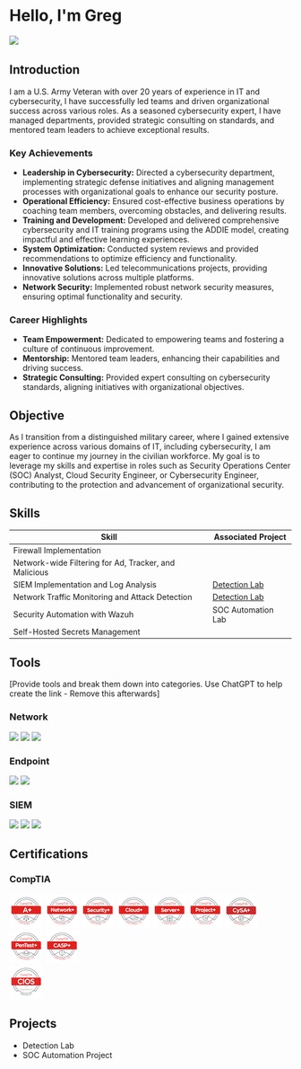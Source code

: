 # Hello, I'm Greg
<a href="https://www.linkedin.com/in/greg-moore-tecsec"><img src="https://img.shields.io/badge/-LinkedIn-0072b1?&style=for-the-badge&logo=linkedin&logoColor=white" /></a>

## Introduction
I am a U.S. Army Veteran with over 20 years of experience in IT and cybersecurity, I have successfully led teams and driven organizational success across various roles. As a seasoned cybersecurity expert, I have managed departments, provided strategic consulting on standards, and mentored team leaders to achieve exceptional results.

### Key Achievements
<ul>
    <li><b>Leadership in Cybersecurity:</b> Directed a cybersecurity department, implementing strategic defense initiatives and aligning management processes with organizational goals to enhance our security posture.</li>
    <li><b>Operational Efficiency:</b> Ensured cost-effective business operations by coaching team members, overcoming obstacles, and delivering results.</li>
    <li><b>Training and Development:</b> Developed and delivered comprehensive cybersecurity and IT training programs using the ADDIE model, creating impactful and effective learning experiences.</li>
    <li><b>System Optimization:</b> Conducted system reviews and provided recommendations to optimize efficiency and functionality.</li>
    <li><b>Innovative Solutions:</b> Led telecommunications projects, providing innovative solutions across multiple platforms.</li>
    <li><b>Network Security:</b> Implemented robust network security measures, ensuring optimal functionality and security.</li>
</ul>

### Career Highlights
<ul>
    <li><b>Team Empowerment:</b> Dedicated to empowering teams and fostering a culture of continuous improvement.</li>
    <li><b>Mentorship:</b> Mentored team leaders, enhancing their capabilities and driving success.</li>
    <li><b>Strategic Consulting:</b> Provided expert consulting on cybersecurity standards, aligning initiatives with organizational objectives.</li>
</ul>

## Objective
As I transition from a distinguished military career, where I gained extensive experience across various domains of IT, including cybersecurity, I am eager to continue my journey in the civilian workforce. My goal is to leverage my skills and expertise in roles such as Security Operations Center (SOC) Analyst, Cloud Security Engineer, or Cybersecurity Engineer, contributing to the protection and advancement of organizational security.

## Skills
| Skill                                         | Associated Project         |
|-----------------------------------------------|----------------------------|
| Firewall Implementation                       |                             |
| Network-wide Filtering for Ad, Tracker, and Malicious |                    |
| SIEM Implementation and Log Analysis          | <a href="https://google.com">Detection Lab</a>|
| Network Traffic Monitoring and Attack Detection | <a href="https://google.com">Detection Lab</a>|
| Security Automation with Wazuh                | SOC Automation Lab|
| Self-Hosted Secrets Management

## Tools
[Provide tools and break them down into categories. Use ChatGPT to help create the link - Remove this afterwards]

### Network
<div>
    <img src="https://img.shields.io/badge/-Wireshark-1679A7?&style=for-the-badge&logo=Wireshark&logoColor=white"/>
    <img src="https://img.shields.io/badge/-Suricata-EF3B2D?&style=for-the-badge&logo=Suricata&logoColor=white"/>
    <img src="https://img.shields.io/badge/-Zeek-777BB4?&style=for-the-badge&logo=Zeek&logoColor=white"/>
</div>

### Endpoint
<div>
    <img src="https://img.shields.io/badge/-Microsoft_Defender_for_Endpoint-00A4EF?&style=for-the-badge&logo=Microsoft&logoColor=white" />
    <img src="https://img.shields.io/badge/-Velociraptor-4B275F?&style=for-the-badge&logo=Velociraptor&logoColor=white" />
</div>

### SIEM
<div>
    <img src="https://img.shields.io/badge/-Microsoft_Sentinel-0078D4?&style=for-the-badge&logo=Microsoft&logoColor=white" />
    <img src="https://img.shields.io/badge/-Splunk-000000?&style=for-the-badge&logo=Splunk&logoColor=white" />
    <img src="https://img.shields.io/badge/-Elastic-005571?&style=for-the-badge&logo=Elastic&logoColor=white" />
</div>

## Certifications
### CompTIA
<div>
    <a href="https://www.credly.com/badges/747a6ca0-42b5-4879-8e76-c3d32986de95"><img src="https://github.com/gregorymoorejr/gregorymoorejr/blob/main/certification-badge-images/CompTIA/comptia-a-ce-certification.1.png"/></a>
    <a href="https://www.credly.com/badges/aa590dd1-c142-44cd-8b41-473fd36b46d5"><img src="https://github.com/gregorymoorejr/gregorymoorejr/blob/main/certification-badge-images/CompTIA/comptia-network-ce-certification.1.png"/></a>
    <a href="https://www.credly.com/badges/b2b36229-1300-47be-ba87-97ff4aec2c1a"><img src="https://github.com/gregorymoorejr/gregorymoorejr/blob/main/certification-badge-images/CompTIA/comptia-security-ce-certification.png"/></a>
    <a href="https://www.credly.com/badges/472134ed-9145-4725-9554-8d72ca4d6b51"><img src="https://github.com/gregorymoorejr/gregorymoorejr/blob/main/certification-badge-images/CompTIA/comptia-cloud-ce-certification.1.png"/></a>
    <a href="https://www.credly.com/badges/38635425-8f12-48d3-8dae-fab58a6c7392"><img src="https://github.com/gregorymoorejr/gregorymoorejr/blob/main/certification-badge-images/CompTIA/comptia-server-certification.4.png"/></a>
    <a href="https://www.credly.com/badges/cd78f9ca-c35d-4582-9c88-35ca5b4960d2"><img src="https://github.com/gregorymoorejr/gregorymoorejr/blob/main/certification-badge-images/CompTIA/comptia-project-certification.1.png"/></a>
    <a href="https://www.credly.com/badges/8e7979be-3e06-4a40-9f84-fc6990bc33a0"><img src="https://github.com/gregorymoorejr/gregorymoorejr/blob/main/certification-badge-images/CompTIA/comptia-cysa-ce-certification.png"/></a>
    <a href="https://www.credly.com/badges/1f2766c5-d9e9-4ba2-a9be-c4653a8c0036"><img src="https://github.com/gregorymoorejr/gregorymoorejr/blob/main/certification-badge-images/CompTIA/comptia-pentest-ce-certification.png"/></a>
    <a href="https://www.credly.com/badges/e1905bdd-43e5-4b03-a21f-6bb0f3f44de9"><img src="https://github.com/gregorymoorejr/gregorymoorejr/blob/main/certification-badge-images/CompTIA/comptia-advanced-security-practitioner-casp-ce-certification.png"/></a>
</div>

<div>
    <a href="https://www.credly.com/badges/6192a52d-6e34-4ad0-8b62-234a73c6f86a"><img src=./certification-badge-images/CompTIA/comptia-it-operations-specialist-cios-stackable-certification.png /></a>
</div>



## Projects
- Detection Lab
- SOC Automation Project
